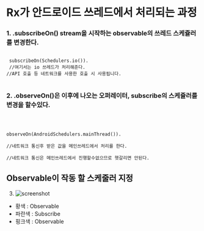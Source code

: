 # Rx가 안드로이드 쓰레드에서 처리되는 과정 
 ### 1. .subscribeOn() stream을 시작하는 observable의 쓰레드 스케쥴러를 변경한다.
 <code>
 subscribeOn(Schedulers.io()).  
 //여기서는 io 쓰레드가 처리해준다.    
//API 호출 등 네트워크를 사용한 호출 시 사용됩니다.
 </code>

 ### 2. .observeOn()은 이후에 나오는 오퍼레이터, subscribe의 스케쥴러를 변경을 할수있다.   
 <code>

observeOn(AndroidSchedulers.mainThread()).  
//네트워크 통신후 받은 값을 메인쓰레드에서  처리를 한다.   
//네트워크 통신은 메인쓰레드에서 진행할수없으므로 헷갈리면 안된다. 
 </code>

## Observable이 작동 할 스케줄러 지정
3. ![screenshot](http://reactivex.io/documentation/operators/images/schedulers.png)

* 황색 : Observable   
* 파란색 : Subscribe
* 핑크색 : Observable 





